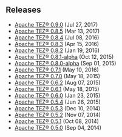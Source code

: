<!--
   Licensed to the Apache Software Foundation (ASF) under one or more
   contributor license agreements.  See the NOTICE file distributed with
   this work for additional information regarding copyright ownership.
   The ASF licenses this file to You under the Apache License, Version 2.0
   (the "License"); you may not use this file except in compliance with
   the License.  You may obtain a copy of the License at

       http://www.apache.org/licenses/LICENSE-2.0

   Unless required by applicable law or agreed to in writing, software
   distributed under the License is distributed on an "AS IS" BASIS,
   WITHOUT WARRANTIES OR CONDITIONS OF ANY KIND, either express or implied.
   See the License for the specific language governing permissions and
   limitations under the License.
-->

<head><title>Apache TEZ&reg; Releases</title></head>

Releases
------------
-   [Apache TEZ&reg; 0.9.0](./apache-tez-0-9-0.html) (Jul 27, 2017)
-   [Apache TEZ&reg; 0.8.5](./apache-tez-0-8-5.html) (Mar 13, 2017)
-   [Apache TEZ&reg; 0.8.4](./apache-tez-0-8-4.html) (Jul 08, 2016)
-   [Apache TEZ&reg; 0.8.3](./apache-tez-0-8-3.html) (Apr 15, 2016)
-   [Apache TEZ&reg; 0.8.2](./apache-tez-0-8-2.html) (Jan 19, 2016)
-   [Apache TEZ&reg; 0.8.1-alpha](./apache-tez-0-8-1-alpha.html) (Oct 12, 2015)
-   [Apache TEZ&reg; 0.8.0-alpha](./apache-tez-0-8-0-alpha.html) (Sep 01, 2015)
-   [Apache TEZ&reg; 0.7.1](./apache-tez-0-7-1.html) (May 10, 2016)
-   [Apache TEZ&reg; 0.7.0](./apache-tez-0-7-0.html) (May 18, 2015)
-   [Apache TEZ&reg; 0.6.2](./apache-tez-0-6-2.html) (Aug 07, 2015)
-   [Apache TEZ&reg; 0.6.1](./apache-tez-0-6-1.html) (May 18, 2015)
-   [Apache TEZ&reg; 0.6.0](./apache-tez-0-6-0.html) (Jan 23, 2015)
-   [Apache TEZ&reg; 0.5.4](./apache-tez-0-5-4.html) (Jun 26, 2015)
-   [Apache TEZ&reg; 0.5.3](./apache-tez-0-5-3.html) (Dec 10, 2014)
-   [Apache TEZ&reg; 0.5.2](./apache-tez-0-5-2.html) (Nov 07, 2014)
-   [Apache TEZ&reg; 0.5.1](./apache-tez-0-5-1.html) (Oct 08, 2014)
-   [Apache TEZ&reg; 0.5.0](./apache-tez-0-5-0.html) (Sep 04, 2014)
